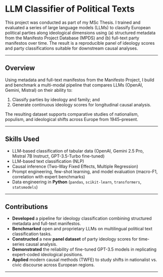 # LLM Classifier of Political Texts


This project was conducted as part of my MSc Thesis. I trained and evaluated a series of large language models (LLMs) to classify European political parties along ideological dimensions using (a) structured metadata from the Manifesto Project Database (MPDS) and (b) full-text party manifestos over time. The result is a reproducible panel of ideology scores and party classifications suitable for downstream causal analyses.

---

##  Overview

Using metadata and full-text manifestos from the Manifesto Project, I build and benchmark a multi-modal pipeline that compares LLMs (OpenAI, Gemini, Mistral) on their ability to:
1. Classify parties by ideology and family; and  
2. Generate continuous ideology scores for longitudinal causal analysis.

The resulting dataset supports comparative studies of nationalism, populism, and ideological shifts across Europe from 1945–present.

---

## Skills Used

- LLM-based classification of tabular data (OpenAI, Gemini 2.5 Pro, Mistral 7B Instruct, GPT-3.5-Turbo fine-tuned)  
- LLM-based text classification (NLP)  
- Causal inference (Two-Way Fixed Effects, Multiple Regression)  
- Prompt engineering, few-shot learning, and model evaluation (macro-F1, correlation with expert benchmarks)  
- Data engineering in **Python** (`pandas`, `scikit-learn`, `transformers`, `statsmodels`)  

---

## Contributions

- **Developed** a pipeline for ideology classification combining structured metadata and full-text manifestos.  
- **Benchmarked** open and proprietary LLMs on multilingual political text classification tasks.  
- **Constructed** a new **panel dataset** of party ideology scores for time-series causal analysis.  
- **Demonstrated** the reliability of fine-tuned GPT-3.5 models in replicating expert-coded ideological positions.  
- **Applied** modern causal methods (TWFE) to study shifts in nationalist vs. civic discourse across European regions.

---
